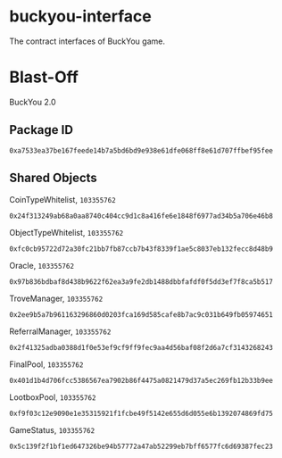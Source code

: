 # buckyou-interface
The contract interfaces of BuckYou game.

# Blast-Off
BuckYou 2.0

## Package ID
```
0xa7533ea37be167feede14b7a5bd6bd9e938e61dfe068ff8e61d707ffbef95fee
```

## Shared Objects
CoinTypeWhitelist, `103355762`
```
0x24f313249ab68a0aa8740c404cc9d1c8a416fe6e1848f6977ad34b5a706e46b8
```
ObjectTypeWhitelist, `103355762`
```
0xfc0cb95722d72a30fc21bb7fb87ccb7b43f8339f1ae5c8037eb132fecc8d48b9
```
Oracle, `103355762`
```
0x97b836bdbaf8d438b9622f62ea3a9fe2db1488dbbfafdf0f5dd3ef7f8ca5b517
```
TroveManager, `103355762`
```
0x2ee9b5a7b961163296860d0203fca169d585cafe8b7ac9c031b649fb05974651
```
ReferralManager, `103355762`
```
0x2f41325adba0388d1f0e53ef9cf9ff9fec9aa4d56baf08f2d6a7cf3143268243
```
FinalPool, `103355762`
```
0x401d1b4d706fcc5386567ea7902b86f4475a0821479d37a5ec269fb12b33b9ee
```
LootboxPool, `103355762`
```
0xf9f03c12e9090e1e35315921f1fcbe49f5142e655d6d055e6b1392074869fd75
```
GameStatus, `103355762`
```
0x5c139f2f1bf1ed647326be94b57772a47ab52299eb7bff6577fc6d69387fec23
```
